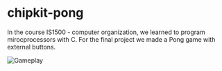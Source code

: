 # chipkit-pong

In the course IS1500 - computer organization, we learned to program mirocprocessors with C. For the final project we made a Pong game with external buttons.

![Gameplay](gameplay.gif)

